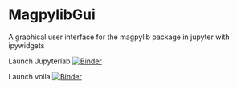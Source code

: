# MagpylibGui
 A graphical user interface for the magpylib package in jupyter with ipywidgets
 
Launch Jupyterlab [![Binder](https://mybinder.org/badge_logo.svg)](https://mybinder.org/v2/gh/Alexboiboi/MagpylibGui/master?urlpath=lab)

Launch voila [![Binder](https://github.com/QuantStack/voila/blob/master/docs/source/voila.svg)](https://mybinder.org/v2/gh/Alexboiboi/MagpylibGui/master?urlpath=voila/00_MagpylibGui_voila.ipynb)
